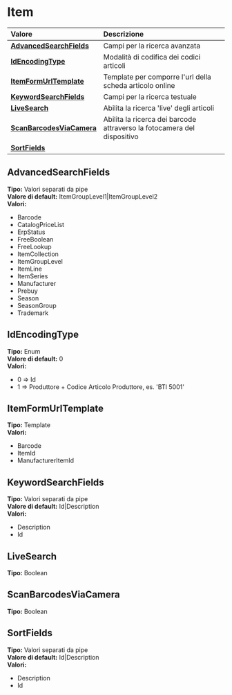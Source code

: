 # Item

| Valore | Descrizione |
| :--- | :--- |
| [**AdvancedSearchFields**](item.md#advancedsearchfields) | Campi per la ricerca avanzata |
| [**IdEncodingType**](item.md#idencodingtype) | Modalità di codifica dei codici articoli |
| [**ItemFormUrlTemplate**](item.md#itemformurltemplate) | Template per comporre l'url della scheda articolo online |
| [**KeywordSearchFields**](item.md#keywordsearchfields) | Campi per la ricerca testuale |
| [**LiveSearch**](item.md#livesearch) | Abilita la ricerca 'live' degli articoli |
| [**ScanBarcodesViaCamera**](item.md#scanbarcodesviacamera) | Abilita la ricerca dei barcode attraverso la fotocamera del dispositivo |
| [**SortFields**](item.md#sortfields) |  |

## AdvancedSearchFields

**Tipo:** Valori separati da pipe  
**Valore di default:** ItemGroupLevel1\|ItemGroupLevel2  
**Valori:**

* Barcode
* CatalogPriceList
* ErpStatus
* FreeBoolean
* FreeLookup
* ItemCollection
* ItemGroupLevel
* ItemLine
* ItemSeries
* Manufacturer
* Prebuy
* Season
* SeasonGroup
* Trademark

## IdEncodingType

**Tipo:** Enum  
**Valore di default:** 0  
**Valori:**

* 0 =&gt; Id
* 1 =&gt; Produttore + Codice Articolo Produttore, es. 'BTI 5001'

## ItemFormUrlTemplate

**Tipo:** Template  
**Valori:**

* Barcode
* ItemId
* ManufacturerItemId

## KeywordSearchFields

**Tipo:** Valori separati da pipe  
**Valore di default:** Id\|Description  
**Valori:**

* Description
* Id

## LiveSearch

**Tipo:** Boolean

## ScanBarcodesViaCamera

**Tipo:** Boolean

## SortFields

**Tipo:** Valori separati da pipe  
**Valore di default:** Id\|Description  
**Valori:**

* Description
* Id
